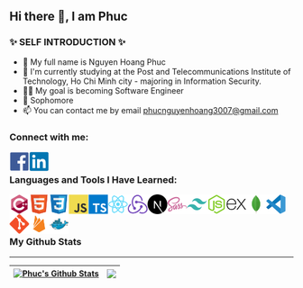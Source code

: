 ## Hi there 👋, I am Phuc

### ✨ SELF INTRODUCTION ✨

-   👋 My full name is Nguyen Hoang Phuc
-   🌱 I'm currently studying at the Post and Telecommunications Institute of Technology, Ho Chi Minh city - majoring in Information Security.
-   👨‍💻 My goal is becoming Software Engineer
-   📕 Sophomore
-   📫 You can contact me by email phucnguyenhoang3007@gmail.com

### Connect with me:

[<img align="left" alt="phucnguyen | Facebook" width="35px" src="./img/facebook.svg"/>][facebook]

[<img align="left" alt="phucnguyen | Facebook" width="35px" src="./img/linkedin.svg"/>][linkedin]
<br />

### Languages and Tools I Have Learned:

<img align="left" alt="c++" width="35px" src="./img/c++.svg" />
<img align="left" alt="html" width="35px" src="./img/html.svg" />
<img align="left" alt="css" width="35px" src="./img/css.svg" />
<img align="left" alt="javascript" width="35px" src="./img/javascript.svg" />
<img align="left" alt="typescript" width="35px" src="./img/typescript.svg" />
<img align="left" alt="react" width="35px" src="./img/react.svg" />
<img align="left" alt="redux" width="35px" src="./img/redux.svg" />
<img align="left" alt="nextjs" width="35px" src="./img/nextjs.svg" />
<img align="left" alt="sass" width="35px" src="./img/sass.svg" />
<img align="left" alt="tailwind" width="35px" src="./img/tailwindcss.svg" />
<img align="left" alt="nodejs" width="35px" src="./img/nodejs.svg" />
<img align="left" alt="expressjs" width="35px" src="./img/express.svg" />
<img align="left" alt="mongodb" width="35px" src="./img/mongodb.svg" />
<img align="left" alt="Visual Studio Code" width="35px" src="./img/vscode.svg" />
<img align="left" alt="git" width="35px" src="./img/git.svg" />
<img align="left" alt="firebase" width="35px" src="./img/firebase.svg" />
<img align="left" alt="docker" width="35px" src="./img/docker.svg" />
<br />
<br />
<br/>

### My Github Stats

---

| <a href="https://github-readme-stats-sigma-five.vercel.app/api?username=phucnguyn-203&show_icons=true&theme=dracula&include_all_commits=true&count_private=true&hide_border=true"><img align="center" src="https://github-readme-stats-sigma-five.vercel.app/api?username=phucnguyn-203&show_icons=true&theme=dracula&include_all_commits=true&count_private=true&hide_border=true" alt="Phuc's Github Stats" /></a> | <a href="https://github-readme-stats-sigma-five.vercel.app/api/top-langs/?username=phucnguyn-203&layout=compact&langs_count=7&theme=dracula&hide_border=true"><img align="center" src="https://github-readme-stats-sigma-five.vercel.app/api/top-langs/?username=phucnguyn-203&layout=compact&langs_count=7&theme=dracula&hide_border=true" /></a> |
| ---------------------------------------------------------------------------------------------------------------------------------------------------------------------------------------------------------------------------------------------------------------------------------------------------------------------------------------------------------------------------------------------- | ---------------------------------------------------------------------------------------------------------------------------------------------------------------------------------------------------------------------------------------------------------------------------------------------------------------------------- |

[facebook]: https://www.facebook.com/profile.php?id=100037309772290
[linkedin]: https://www.linkedin.com/in/ashernguyen/

